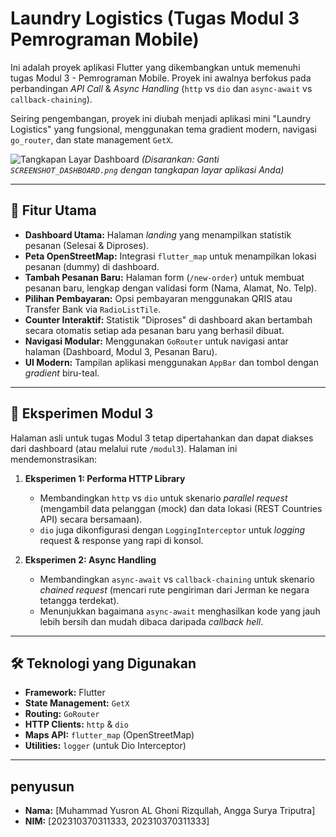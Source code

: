 # Laundry Logistics (Tugas Modul 3 Pemrograman Mobile)

Ini adalah proyek aplikasi Flutter yang dikembangkan untuk memenuhi tugas Modul 3 - Pemrograman Mobile. Proyek ini awalnya berfokus pada perbandingan *API Call* & *Async Handling* (`http` vs `dio` dan `async-await` vs `callback-chaining`).

Seiring pengembangan, proyek ini diubah menjadi aplikasi mini "Laundry Logistics" yang fungsional, menggunakan tema gradient modern, navigasi `go_router`, dan state management `GetX`.

![Tangkapan Layar Dashboard](SCREENSHOT_DASHBOARD.png)
*(Disarankan: Ganti `SCREENSHOT_DASHBOARD.png` dengan tangkapan layar aplikasi Anda)*

---

## 🚀 Fitur Utama

* **Dashboard Utama:** Halaman *landing* yang menampilkan statistik pesanan (Selesai & Diproses).
* **Peta OpenStreetMap:** Integrasi `flutter_map` untuk menampilkan lokasi pesanan (dummy) di dashboard.
* **Tambah Pesanan Baru:** Halaman form (`/new-order`) untuk membuat pesanan baru, lengkap dengan validasi form (Nama, Alamat, No. Telp).
* **Pilihan Pembayaran:** Opsi pembayaran menggunakan QRIS atau Transfer Bank via `RadioListTile`.
* **Counter Interaktif:** Statistik "Diproses" di dashboard akan bertambah secara otomatis setiap ada pesanan baru yang berhasil dibuat.
* **Navigasi Modular:** Menggunakan `GoRouter` untuk navigasi antar halaman (Dashboard, Modul 3, Pesanan Baru).
* **UI Modern:** Tampilan aplikasi menggunakan `AppBar` dan tombol dengan *gradient* biru-teal.

---

## 🔬 Eksperimen Modul 3

Halaman asli untuk tugas Modul 3 tetap dipertahankan dan dapat diakses dari dashboard (atau melalui rute `/modul3`). Halaman ini mendemonstrasikan:

1.  **Eksperimen 1: Performa HTTP Library**
    * Membandingkan `http` vs `dio` untuk skenario *parallel request* (mengambil data pelanggan (mock) dan data lokasi (REST Countries API) secara bersamaan).
    * `dio` juga dikonfigurasi dengan `LoggingInterceptor` untuk *logging* request & response yang rapi di konsol.

2.  **Eksperimen 2: Async Handling**
    * Membandingkan `async-await` vs `callback-chaining` untuk skenario *chained request* (mencari rute pengiriman dari Jerman ke negara tetangga terdekat).
    * Menunjukkan bagaimana `async-await` menghasilkan kode yang jauh lebih bersih dan mudah dibaca daripada *callback hell*.

---

## 🛠️ Teknologi yang Digunakan

* **Framework:** Flutter
* **State Management:** `GetX`
* **Routing:** `GoRouter`
* **HTTP Clients:** `http` & `dio`
* **Maps API:** `flutter_map` (OpenStreetMap)
* **Utilities:** `logger` (untuk Dio Interceptor)

---

## penyusun
* **Nama:** [Muhammad Yusron AL Ghoni Rizqullah, Angga Surya Triputra]
* **NIM:** [202310370311333, 202310370311333]
